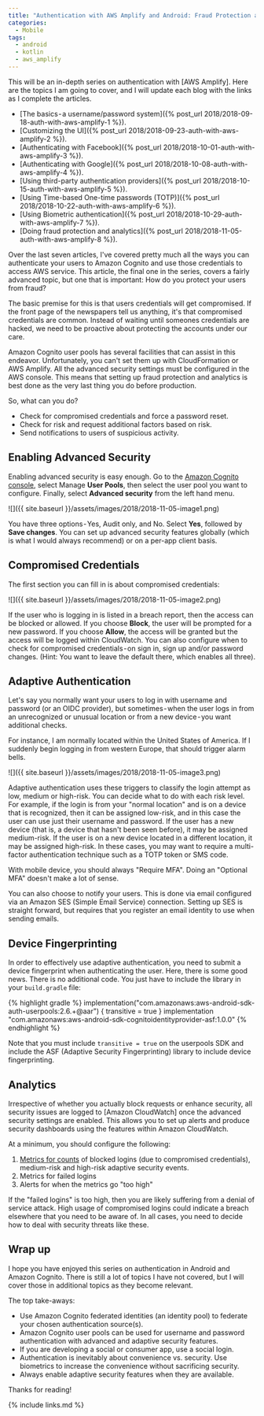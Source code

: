 ```yaml
---
title: "Authentication with AWS Amplify and Android: Fraud Protection and Analytics"
categories:
  - Mobile
tags:
  - android
  - kotlin
  - aws_amplify
---
```


This will be an in-depth series on authentication with [AWS Amplify]. Here are the topics I am going to cover, and I will update each blog with the links as I complete the articles.

* [The basics - a username/password system]({% post_url 2018/2018-09-18-auth-with-aws-amplify-1 %}).
* [Customizing the UI]({% post_url 2018/2018-09-23-auth-with-aws-amplify-2 %}).
* [Authenticating with Facebook]({% post_url 2018/2018-10-01-auth-with-aws-amplify-3 %}).
* [Authenticating with Google]({% post_url 2018/2018-10-08-auth-with-aws-amplify-4 %}).
* [Using third-party authentication providers]({% post_url 2018/2018-10-15-auth-with-aws-amplify-5 %}).
* [Using Time-based One-time passwords (TOTP)]({% post_url 2018/2018-10-22-auth-with-aws-amplify-6 %}).
* [Using Biometric authentication]({% post_url 2018/2018-10-29-auth-with-aws-amplify-7 %}).
* [Doing fraud protection and analytics]({% post_url 2018/2018-11-05-auth-with-aws-amplify-8 %}).

Over the last seven articles, I've covered pretty much all the ways you can authenticate your users to Amazon Cognito and use those credentials to access AWS service. This article, the final one in the series, covers a fairly advanced topic, but one that is important: How do you protect your users from fraud?

The basic premise for this is that users credentials will get compromised. If the front page of the newspapers tell us anything, it's that compromised credentials are common. Instead of waiting until someones credentials are hacked, we need to be proactive about protecting the accounts under our care.

Amazon Cognito user pools has several facilities that can assist in this endeavor. Unfortunately, you can't set them up with CloudFormation or AWS Amplify. All the advanced security settings must be configured in the AWS console. This means that setting up fraud protection and analytics is best done as the very last thing you do before production.

So, what can you do?

* Check for compromised credentials and force a password reset.
* Check for risk and request additional factors based on risk.
* Send notifications to users of suspicious activity.

## Enabling Advanced Security

Enabling advanced security is easy enough. Go to the [Amazon Cognito console](https://console.aws.amazon.com/cognito/home), select Manage **User Pools**, then select the user pool you want to configure. Finally, select **Advanced security** from the left hand menu.

![]({{ site.baseurl }}/assets/images/2018/2018-11-05-image1.png)

You have three options - Yes, Audit only, and No. Select **Yes**, followed by **Save changes**. You can set up advanced security features globally (which is what I would always recommend) or on a per-app client basis.

## Compromised Credentials

The first section you can fill in is about compromised credentials:

![]({{ site.baseurl }}/assets/images/2018/2018-11-05-image2.png)

If the user who is logging in is listed in a breach report, then the access can be blocked or allowed. If you choose **Block**, the user will be prompted for a new password. If you choose **Allow**, the access will be granted but the access will be logged within CloudWatch. You can also configure when to check for compromised credentials - on sign in, sign up and/or password changes. (Hint: You want to leave the default there, which enables all three).

## Adaptive Authentication

Let's say you normally want your users to log in with username and password (or an OIDC provider), but sometimes - when the user logs in from an unrecognized or unusual location or from a new device - you want additional checks.

For instance, I am normally located within the United States of America. If I suddenly begin logging in from western Europe, that should trigger alarm bells.

![]({{ site.baseurl }}/assets/images/2018/2018-11-05-image3.png)

Adaptive authentication uses these triggers to classify the login attempt as low, medium or high-risk. You can decide what to do with each risk level. For example, if the login is from your "normal location" and is on a device that is recognized, then it can be assigned low-risk, and in this case the user can use just their username and password. If the user has a new device (that is, a device that hasn't been seen before), it may be assigned medium-risk. If the user is on a new device located in a different location, it may be assigned high-risk. In these cases, you may want to require a multi-factor authentication technique such as a TOTP token or SMS code.

With mobile device, you should always "Require MFA". Doing an "Optional MFA" doesn't make a lot of sense.

You can also choose to notify your users. This is done via email configured via an Amazon SES (Simple Email Service) connection. Setting up SES is straight forward, but requires that you register an email identity to use when sending emails.

## Device Fingerprinting

In order to effectively use adaptive authentication, you need to submit a device fingerprint when authenticating the user. Here, there is some good news. There is no additional code. You just have to include the library in your `build.gradle` file:

{% highlight gradle %}
implementation("com.amazonaws:aws-android-sdk-auth-userpools:2.6.+@aar") {
    transitive = true
}
implementation "com.amazonaws:aws-android-sdk-cognitoidentityprovider-asf:1.0.0"
{% endhighlight %}

Note that you must include `transitive = true` on the userpools SDK and include the ASF (Adaptive Security Fingerprinting) library to include device fingerprinting.

## Analytics

Irrespective of whether you actually block requests or enhance security, all security issues are logged to [Amazon CloudWatch] once the advanced security settings are enabled. This allows you to set up alerts and produce security dashboards using the features within Amazon CloudWatch.

At a minimum, you should configure the following:

1. [Metrics for counts](https://docs.aws.amazon.com/AmazonCloudWatch/latest/logs/MonitoringPolicyExamples.html) of blocked logins (due to compromised credentials), medium-risk and high-risk adaptive security events.
2. Metrics for failed logins
3. Alerts for when the metrics go "too high"

If the "failed logins" is too high, then you are likely suffering from a denial of service attack. High usage of compromised logins could indicate a breach elsewhere that you need to be aware of. In all cases, you need to decide how to deal with security threats like these.

## Wrap up

I hope you have enjoyed this series on authentication in Android and Amazon Cognito. There is still a lot of topics I have not covered, but I will cover those in additional topics as they become relevant.

The top take-aways:

* Use Amazon Cognito federated identities (an identity pool) to federate your chosen authentication source(s).
* Amazon Cognito user pools can be used for username and password authentication with advanced and adaptive security features.
* If you are developing a social or consumer app, use a social login.
* Authentication is inevitably about convenience vs. security. Use biometrics to increase the convenience without sacrificing security.
* Always enable adaptive security features when they are available.

Thanks for reading!

{% include links.md %}
